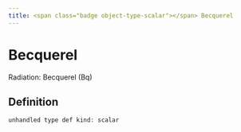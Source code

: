 ```yaml
---
title: <span class="badge object-type-scalar"></span> Becquerel
---
```

# <span class="badge object-type-scalar"></span> Becquerel

Radiation: Becquerel (Bq)

## Definition

```php
unhandled type def kind: scalar
```
